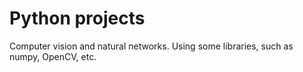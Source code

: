 # Python projects

Computer vision and natural networks.
Using some libraries, such as numpy, OpenCV, etc.

